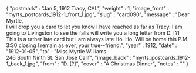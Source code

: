 {
  "postmark" : "Jan 5, 1912 Tracy, CAL",
  "weight" : 1,
  "image_front" : "myrts_postcards_1912-1_front_1.jpg",
  "slug" : "card090",
  "message" : "Dear Myrtle,<br>I will drop you a card to let you know I have  reached as far as Tracy. I am going to Livingston to see the falls will write you a long letter from D. [?] This is a rather late card but I am always late Ho. Ho. Will be home this P.M. 3:30 closing I remain as ever, your true--friend.",
  "year" : 1912,
  "date" : "1912-01-05",
  "to" : "Miss Myrtle Williams<br> 246 South Ninth St. San Jose Calif",
  "image_back" : "myrts_postcards_1912-1_back_1.jpg",
  "from" : "D. [?]",
  "cover" : "A Christmas Dinner",
  "notes" : ""
}
